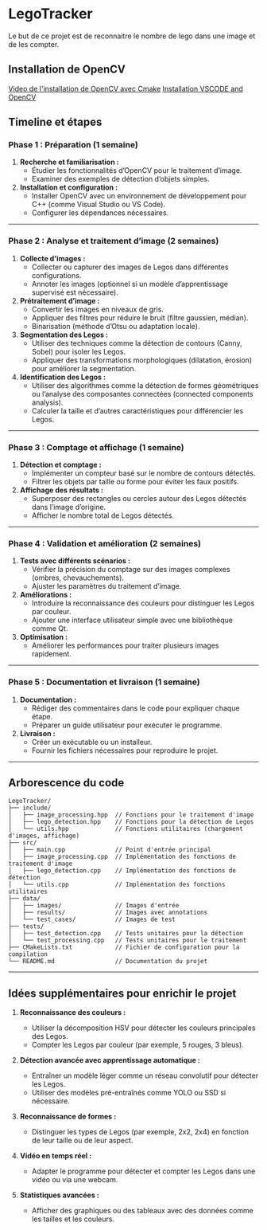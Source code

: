 # LegoTracker

Le but de ce projet est de reconnaitre le nombre de lego dans une image et de les compter.

## Installation de OpenCV

[Video de l'installation de OpenCV avec Cmake](https://youtu.be/EqoH3gspQGg)
[Installation VSCODE and OpenCV](https://youtu.be/HQJlsmIUXOQ)

## **Timeline et étapes**

### **Phase 1 : Préparation (1 semaine)**

1. **Recherche et familiarisation :**
   - Étudier les fonctionnalités d’OpenCV pour le traitement d’image.
   - Examiner des exemples de détection d’objets simples.
2. **Installation et configuration :**
   - Installer OpenCV avec un environnement de développement pour C++ (comme Visual Studio ou VS Code).
   - Configurer les dépendances nécessaires.

---

### **Phase 2 : Analyse et traitement d’image (2 semaines)**

1. **Collecte d'images :**
   - Collecter ou capturer des images de Legos dans différentes configurations.
   - Annoter les images (optionnel si un modèle d’apprentissage supervisé est nécessaire).
2. **Prétraitement d’image :**
   - Convertir les images en niveaux de gris.
   - Appliquer des filtres pour réduire le bruit (filtre gaussien, médian).
   - Binarisation (méthode d’Otsu ou adaptation locale).
3. **Segmentation des Legos :**
   - Utiliser des techniques comme la détection de contours (Canny, Sobel) pour isoler les Legos.
   - Appliquer des transformations morphologiques (dilatation, érosion) pour améliorer la segmentation.
4. **Identification des Legos :**
   - Utiliser des algorithmes comme la détection de formes géométriques ou l’analyse des composantes connectées (connected components analysis).
   - Calculer la taille et d’autres caractéristiques pour différencier les Legos.

---

### **Phase 3 : Comptage et affichage (1 semaine)**

1. **Détection et comptage :**
   - Implémenter un compteur basé sur le nombre de contours détectés.
   - Filtrer les objets par taille ou forme pour éviter les faux positifs.
2. **Affichage des résultats :**
   - Superposer des rectangles ou cercles autour des Legos détectés dans l’image d’origine.
   - Afficher le nombre total de Legos détectés.

---

### **Phase 4 : Validation et amélioration (2 semaines)**

1. **Tests avec différents scénarios :**
   - Vérifier la précision du comptage sur des images complexes (ombres, chevauchements).
   - Ajuster les paramètres du traitement d’image.
2. **Améliorations :**
   - Introduire la reconnaissance des couleurs pour distinguer les Legos par couleur.
   - Ajouter une interface utilisateur simple avec une bibliothèque comme Qt.
3. **Optimisation :**
   - Améliorer les performances pour traiter plusieurs images rapidement.

---

### **Phase 5 : Documentation et livraison (1 semaine)**

1. **Documentation :**
   - Rédiger des commentaires dans le code pour expliquer chaque étape.
   - Préparer un guide utilisateur pour exécuter le programme.
2. **Livraison :**
   - Créer un exécutable ou un installeur.
   - Fournir les fichiers nécessaires pour reproduire le projet.

---

## **Arborescence du code**

```
LegoTracker/
├── include/
│   ├── image_processing.hpp  // Fonctions pour le traitement d'image
│   ├── lego_detection.hpp    // Fonctions pour la détection de Legos
│   └── utils.hpp             // Fonctions utilitaires (chargement  d'images, affichage)
├── src/
│   ├── main.cpp              // Point d'entrée principal
│   ├── image_processing.cpp  // Implémentation des fonctions de traitement d'image
│   ├── lego_detection.cpp    // Implémentation des fonctions de détection
│   └── utils.cpp             // Implémentation des fonctions utilitaires
├── data/
│   ├── images/               // Images d'entrée
│   ├── results/              // Images avec annotations
│   └── test_cases/           // Images de test
├── tests/
│   ├── test_detection.cpp    // Tests unitaires pour la détection
│   └── test_processing.cpp   // Tests unitaires pour le traitement
├── CMakeLists.txt            // Fichier de configuration pour la compilation
└── README.md                 // Documentation du projet
```

---

## **Idées supplémentaires pour enrichir le projet**

1. **Reconnaissance des couleurs :**

   - Utiliser la décomposition HSV pour détecter les couleurs principales des Legos.
   - Compter les Legos par couleur (par exemple, 5 rouges, 3 bleus).

2. **Détection avancée avec apprentissage automatique :**

   - Entraîner un modèle léger comme un réseau convolutif pour détecter les Legos.
   - Utiliser des modèles pré-entraînés comme YOLO ou SSD si nécessaire.

3. **Reconnaissance de formes :**

   - Distinguer les types de Legos (par exemple, 2x2, 2x4) en fonction de leur taille ou de leur aspect.

4. **Vidéo en temps réel :**

   - Adapter le programme pour détecter et compter les Legos dans une vidéo ou via une webcam.

5. **Statistiques avancées :**
   - Afficher des graphiques ou des tableaux avec des données comme les tailles et les couleurs.
